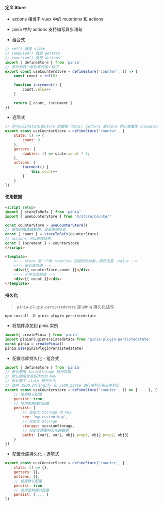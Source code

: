 #### 定义 Store

- actions 相当于 vuex 中的 mutations 和 actions
- pinia 中的 actions 支持编写异步语句

- 组合式

```javascript
// ref() 就是 state
// computed() 就是 getters
// function() 就是 actions
import { defineStore } from 'pinia'
// 其中参数一是仓库的唯一标识
export const useCounterstore = defineStore('counter', () => {
	const count = ref(0)
	
	function increment() {
		count.value++
	}
	
	return { count, increment }
})
```

- 选项式

```javascript
// 你可以认为state是store 的数据（data），getters 是store 的计算属性（computed），而actions则是方法（methods）
export const useCounterStore = defineStore('counter', {
	state: () => {
		count: 0
	},
	getters: {
		doubles: () => state.count * 2;
	},
	actions: {
		incement() {
			this.count++
		}
	}
})
```

#### 使用数据

```html
<script setup>
import { storeToRefs } from 'pinia'
import { useCounterStore } from '@/store/counter'

const counterStore = useCounterStore()
// 属性如果直接解构，会丢失响应式
const { count } = storeToRefs(counterStore)
// actions 可以直接结构
const { increment } = counterStore
</script>

<template>
	<!-- store 是一个用 reactive 包装的的对象，因此无需 .value -->
	<!-- 带仓库前缀 -->
	<div>{{ counterStore.count }}</div>
	<!-- 不带仓库前缀 -->
	<div>{{ count }}</div>
</template>
```

#### 持久化

> `pinia-plugin-persistedstate` 是 pinia 持久化插件

`npm install -D pinia-plugin-persistedstate`

- 将插件添加到 pinia 实例

```javascript
import{ createPinia } from 'pinia'
import piniaPluginPersistedstate from 'pinia-plugin-persistedstate'
const pinia = createPinia()
pinia.use(piniaPluginPersistedstate)
```

- 配置仓库持久化 - 组合式

```javascript
import { defineStore } from 'pinia'
// 默认使用 localStorage 进行存储
// 默认使用仓库名作为的 key
// 默认整个 state 被持久化
// 使用 JSON.stringify 和 JSON.parse 进行序列化和反序列化
export const useCounterstore = defineStore('counter', () => { ... }, {
	// 使用默认配置
	persist: true,
	// 使用更精细的配置
	persist: {
		// 自定义 Storage 的 key
		key: 'my-custom-key',
		// 自定义 Storage
		storage: sessionStorage,
		// 自定义需要持久化的数据
		paths: [var1, var2, obj1.prop1, obj2.prop2, obj3]
	}
})
```

- 配置仓库持久化 - 选项式

```javascript
export const useCounterStore = defineStore('counter', {
	state: () => {},
	getters: {},
	actions: {},
	// 使用默认配置
	persist: true,
	// 使用更精细的配置
	persist: { ... }
})
```


